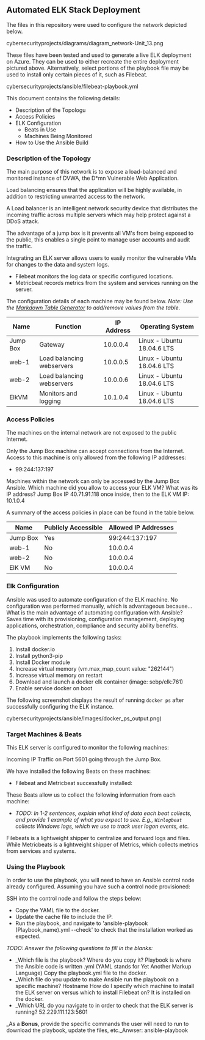 ## Automated ELK Stack Deployment

The files in this repository were used to configure the network depicted below.

cybersecurityprojects/diagrams/diagram_network-Unit_13.png

These files have been tested and used to generate a live ELK deployment on Azure. They can be used to either recreate the entire deployment pictured above. Alternatively, select portions of the playbook file may be used to install only certain pieces of it, such as Filebeat.

cybersecurityprojects/ansible/filebeat-playbook.yml

This document contains the following details:
- Description of the Topologu
- Access Policies
- ELK Configuration
  - Beats in Use
  - Machines Being Monitored
- How to Use the Ansible Build


### Description of the Topology

The main purpose of this network is to expose a load-balanced and monitored instance of DVWA, the D*mn Vulnerable Web Application.

Load balancing ensures that the application will be highly available, in addition to restricting unwanted access to the network.

A Load balancer is an intelligent network security device that distributes the incoming traffic across multiple servers which may help protect against a DDoS attack. 

The advantage of a jump box is it prevents all VM's from being exposed to the public, this enables a single point to manage user accounts and audit the traffic.  

Integrating an ELK server allows users to easily monitor the vulnerable VMs for changes to the data and system logs.
- Filebeat monitors the log data or specific configured locations.  
- Metricbeat records metrics from the system and services running on the server. 

The configuration details of each machine may be found below.
_Note: Use the [Markdown Table Generator](http://www.tablesgenerator.com/markdown_tables) to add/remove values from the table_.

| Name     | Function 			| IP Address | Operating System            |
|----------|------------------------------|------------|-----------------------------|
| Jump Box | Gateway  			| 10.0.0.4   | Linux  - Ubuntu 18.04.6 LTS |
| web-1    | Load balancing webservers  	| 10.0.0.5   | Linux  - Ubuntu 18.04.6 LTS |
| web-2    | Load balancing webservers   	| 10.0.0.6   | Linux  - Ubuntu 18.04.6 LTS |
| ElkVM    | Monitors and logging        	| 10.1.0.4   | Linux  - Ubuntu 18.04.6 LTS |

### Access Policies

The machines on the internal network are not exposed to the public Internet. 

Only the Jump Box machine can accept connections from the Internet. Access to this machine is only allowed from the following IP addresses:
- 99:244:137:197

Machines within the network can only be accessed by the Jump Box Ansible.
Which machine did you allow to access your ELK VM? What was its IP address? Jump Box IP 40.71.91.118 once inside, then to the ELK VM IP: 10.1.0.4  

A summary of the access policies in place can be found in the table below.

| Name     | Publicly Accessible | Allowed IP Addresses |
|----------|---------------------|----------------------|
| Jump Box | Yes                 | 99:244:137:197       |
| web-1    | No                  | 10.0.0.4             |
| web-2    | No                  | 10.0.0.4             |
| ElK VM   | No                  | 10.0.0.4	     |


### Elk Configuration

Ansible was used to automate configuration of the ELK machine. No configuration was performed manually, which is advantageous because...
What is the main advantage of automating configuration with Ansible? Saves time with its provisioning, configuration management, deploying applications, orchestration, compliance and security ability benefits.  

The playbook implements the following tasks:

1. Install docker.io  
2. Install python3-pip  
3. Install Docker module 
4. Increase virtual memory (vm.max_map_count  value: "262144")
5. Increase virtual memory on restart  
6. Download and launch a docker elk container (image: sebp/elk:761)
7. Enable service docker on boot


The following screenshot displays the result of running `docker ps` after successfully configuring the ELK instance.

cybersecurityprojects/ansible/Images/docker_ps_output.png)

### Target Machines & Beats
This ELK server is configured to monitor the following machines:

Incoming IP Traffic on Port 5601 going through the Jump Box.  

We have installed the following Beats on these machines:
- Filebeat and Metricbeat successfully installed:

These Beats allow us to collect the following information from each machine:
- _TODO: In 1-2 sentences, explain what kind of data each beat collects, and provide 1 example of what you expect to see. E.g., `Winlogbeat` collects Windows logs, which we use to track user logon events, etc._

Filebeats is a lightweight shipper to centralize and forward logs and files. While Metricbeats is a lightweight shipper of Metrics, which collects metrics from services and systems.   


### Using the Playbook
In order to use the playbook, you will need to have an Ansible control node already configured. Assuming you have such a control node provisioned: 

SSH into the control node and follow the steps below:
- Copy the YAML file to the docker.
- Update the cache file to include the IP. 
- Run the playbook, and navigate to 'ansible-playbook (Playbook_name).yml --check' to check that the installation worked as expected.

_TODO: Answer the following questions to fill in the blanks:_
- _Which file is the playbook? Where do you copy it? Playbook is where the Ansible code is written .yml (YAML stands for Yet Another Markup Language) Copy the playbook.yml file to the docker. 
- _Which file do you update to make Ansible run the playbook on a specific machine? Hostname
How do I specify which machine to install the ELK server on versus which to install Filebeat on? It is installed on the docker.
- _Which URL do you navigate to in order to check that the ELK server is running? 52.229.111.123:5601

_As a **Bonus**, provide the specific commands the user will need to run to download the playbook, update the files, etc._Anwser: ansible-playbook
